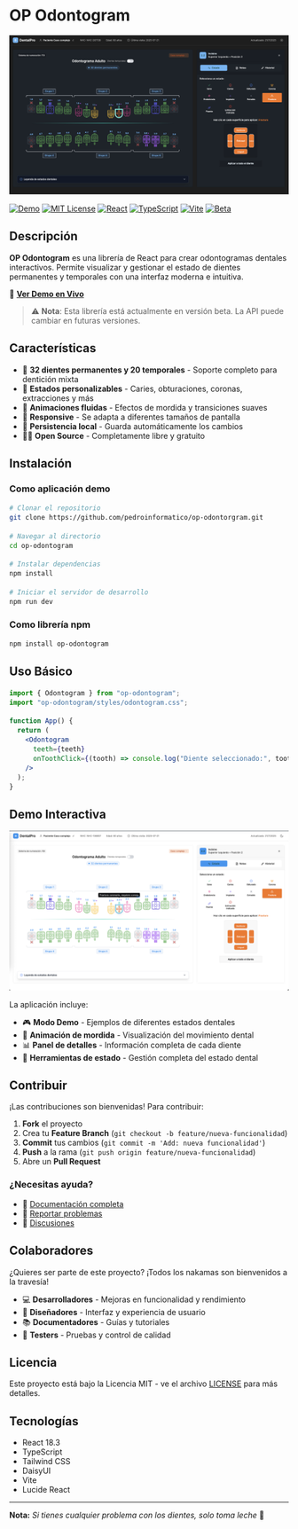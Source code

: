 # OP Odontogram

![OP Odontogram Demo](src/img/odontograma-dark.png)

[![Demo](https://img.shields.io/badge/Demo-Live-green)](https://pedroinformatico.github.io/op-odontorgram/)
[![MIT License](https://img.shields.io/badge/License-MIT-blue.svg)](LICENSE)
[![React](https://img.shields.io/badge/React-18.3-61dafb.svg)](https://reactjs.org/)
[![TypeScript](https://img.shields.io/badge/TypeScript-5.5-3178c6.svg)](https://www.typescriptlang.org/)
[![Vite](https://img.shields.io/badge/Vite-5.4-646cff.svg)](https://vitejs.dev/)
[![Beta](https://img.shields.io/badge/Status-Beta-yellow.svg)]()

## Descripción

**OP Odontogram** es una librería de React para crear odontogramas dentales interactivos. Permite visualizar y gestionar el estado de dientes permanentes y temporales con una interfaz moderna e intuitiva.

🚀 **[Ver Demo en Vivo](https://pedroinformatico.github.io/op-odontorgram/)**

> ⚠️ **Nota**: Esta librería está actualmente en versión beta. La API puede cambiar en futuras versiones.

## Características

- 🦷 **32 dientes permanentes y 20 temporales** - Soporte completo para dentición mixta
- 🎨 **Estados personalizables** - Caries, obturaciones, coronas, extracciones y más
- 🌊 **Animaciones fluidas** - Efectos de mordida y transiciones suaves
- 📱 **Responsive** - Se adapta a diferentes tamaños de pantalla
- 💾 **Persistencia local** - Guarda automáticamente los cambios
- 🏴‍☠️ **Open Source** - Completamente libre y gratuito

## Instalación

### Como aplicación demo

```bash
# Clonar el repositorio
git clone https://github.com/pedroinformatico/op-odontorgram.git

# Navegar al directorio
cd op-odontogram

# Instalar dependencias
npm install

# Iniciar el servidor de desarrollo
npm run dev
```

### Como librería npm

```bash
npm install op-odontogram
```

## Uso Básico

```jsx
import { Odontogram } from "op-odontogram";
import "op-odontogram/styles/odontogram.css";

function App() {
  return (
    <Odontogram
      teeth={teeth}
      onToothClick={(tooth) => console.log("Diente seleccionado:", tooth)}
    />
  );
}
```

## Demo Interactiva

![Interfaz del Odontogram](src/img/odontograma.png)

La aplicación incluye:

- 🎮 **Modo Demo** - Ejemplos de diferentes estados dentales
- 🦷 **Animación de mordida** - Visualización del movimiento dental
- 📊 **Panel de detalles** - Información completa de cada diente
- 🔧 **Herramientas de estado** - Gestión completa del estado dental

## Contribuir

¡Las contribuciones son bienvenidas! Para contribuir:

1. **Fork** el proyecto
2. Crea tu **Feature Branch** (`git checkout -b feature/nueva-funcionalidad`)
3. **Commit** tus cambios (`git commit -m 'Add: nueva funcionalidad'`)
4. **Push** a la rama (`git push origin feature/nueva-funcionalidad`)
5. Abre un **Pull Request**

### ¿Necesitas ayuda?

- 📖 [Documentación completa](README-LIBRARY.md)
- 🐛 [Reportar problemas](https://github.com/pedroinformatico/op-odontorgram/issues)
- 💬 [Discusiones](https://github.com/pedroinformatico/op-odontorgram/discussions)

## Colaboradores

¿Quieres ser parte de este proyecto? ¡Todos los nakamas son bienvenidos a la travesía!

- 💻 **Desarrolladores** - Mejoras en funcionalidad y rendimiento
- 🎨 **Diseñadores** - Interfaz y experiencia de usuario
- 📚 **Documentadores** - Guías y tutoriales
- 🔬 **Testers** - Pruebas y control de calidad

## Licencia

Este proyecto está bajo la Licencia MIT - ve el archivo [LICENSE](LICENSE) para más detalles.

## Tecnologías

- React 18.3
- TypeScript
- Tailwind CSS
- DaisyUI
- Vite
- Lucide React

---

**Nota:** _Si tienes cualquier problema con los dientes, solo toma leche_ 🥛
